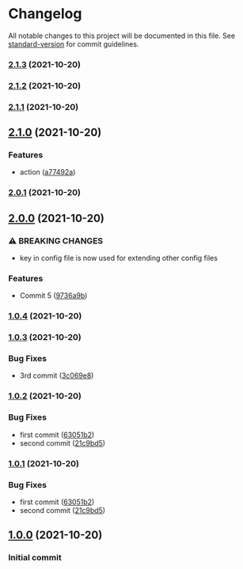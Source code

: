 # Changelog

All notable changes to this project will be documented in this file. See [standard-version](https://github.com/conventional-changelog/standard-version) for commit guidelines.

### [2.1.3](https://github.com/impleotv/githubtest/compare/v2.1.2...v2.1.3) (2021-10-20)

### [2.1.2](https://github.com/impleotv/githubtest/compare/v2.1.1...v2.1.2) (2021-10-20)

### [2.1.1](https://github.com/impleotv/githubtest/compare/v2.1.0...v2.1.1) (2021-10-20)

## [2.1.0](https://github.com/impleotv/githubtest/compare/v2.0.1...v2.1.0) (2021-10-20)


### Features

* action ([a77492a](https://github.com/impleotv/githubtest/commit/a77492a0bec0c3ca25fad1dce614769ff4a09516))

### [2.0.1](https://github.com/impleotv/githubtest/compare/v2.0.0...v2.0.1) (2021-10-20)

## [2.0.0](https://github.com/impleotv/githubtest/compare/v1.0.4...v2.0.0) (2021-10-20)


### ⚠ BREAKING CHANGES

* key in config file is now used for extending other config files

### Features

* Commit 5 ([9736a9b](https://github.com/impleotv/githubtest/commit/9736a9b2512fc3d2644a40022355ab3c723e7334))

### [1.0.4](https://github.com/impleotv/githubtest/compare/v1.0.3...v1.0.4) (2021-10-20)

### [1.0.3](https://github.com/impleotv/githubtest/compare/v1.0.2...v1.0.3) (2021-10-20)


### Bug Fixes

* 3rd commit ([3c069e8](https://github.com/impleotv/githubtest/commit/3c069e8704f0302182cc5aff89840c9de240d053))

### [1.0.2](https://github.com/impleotv/githubtest/compare/v1.0.0...v1.0.2) (2021-10-20)


### Bug Fixes

* first commit ([63051b2](https://github.com/impleotv/githubtest/commit/63051b26ba70433670249b17342a50c627016cf7))
* second commit ([21c9bd5](https://github.com/impleotv/githubtest/commit/21c9bd5914ee3fd2691da989fbf822cd65285350))

### [1.0.1](https://github.com/impleotv/githubtest/compare/v1.0.0...v1.0.1) (2021-10-20)


### Bug Fixes

* first commit ([63051b2](https://github.com/impleotv/githubtest/commit/63051b26ba70433670249b17342a50c627016cf7))
* second commit ([21c9bd5](https://github.com/impleotv/githubtest/commit/21c9bd5914ee3fd2691da989fbf822cd65285350))

## [1.0.0](https://github.com/impleotv/githubtest/compare/v1.0.1...v1.0.0) (2021-10-20)
### Initial commit 
